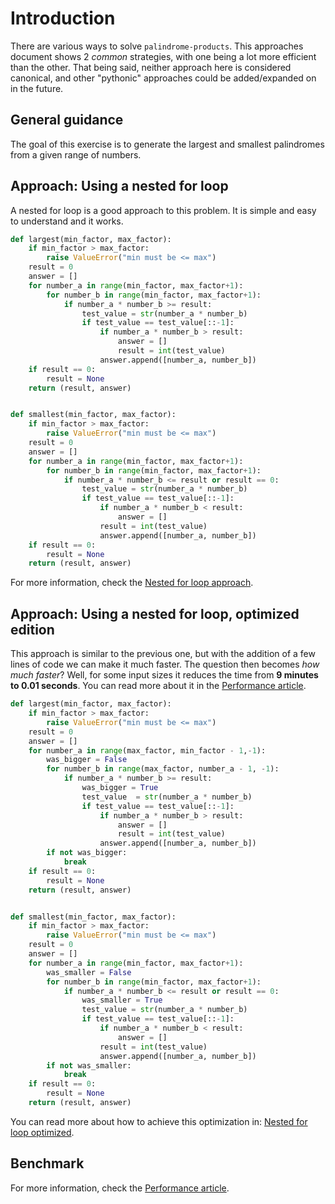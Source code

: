 # Introduction

There are various ways to solve `palindrome-products`.
This approaches document shows 2 _common_ strategies, with one being a lot more efficient than the other.
That being said, neither approach here is considered canonical, and other "pythonic" approaches could be added/expanded on in the future.

## General guidance

The goal of this exercise is to generate the largest and smallest palindromes from a given range of numbers.

## Approach: Using a nested for loop

A nested for loop is a good approach to this problem.
It is simple and easy to understand and it works.

```python
def largest(min_factor, max_factor):
    if min_factor > max_factor:
        raise ValueError("min must be <= max")
    result = 0
    answer = []
    for number_a in range(min_factor, max_factor+1):
        for number_b in range(min_factor, max_factor+1):
            if number_a * number_b >= result:
                test_value = str(number_a * number_b)
                if test_value == test_value[::-1]:
                    if number_a * number_b > result:
                        answer = []
                        result = int(test_value)
                    answer.append([number_a, number_b])
    if result == 0:
        result = None
    return (result, answer)


def smallest(min_factor, max_factor):
    if min_factor > max_factor:
        raise ValueError("min must be <= max")
    result = 0
    answer = []
    for number_a in range(min_factor, max_factor+1):
        for number_b in range(min_factor, max_factor+1):
            if number_a * number_b <= result or result == 0:
                test_value = str(number_a * number_b)
                if test_value == test_value[::-1]:
                    if number_a * number_b < result:
                        answer = []
                    result = int(test_value)
                    answer.append([number_a, number_b])
    if result == 0:
        result = None
    return (result, answer)
```

For more information, check the [Nested for loop approach][approach-nested-for-loop].

## Approach: Using a nested for loop, optimized edition

This approach is similar to the previous one, but with the addition of a few lines of code we can make it much faster.
The question then becomes _how much faster_?
Well, for some input sizes it reduces the time from **9 minutes to 0.01 seconds**.
You can read more about it in the [Performance article][article-performance].

```python
def largest(min_factor, max_factor):
    if min_factor > max_factor:
        raise ValueError("min must be <= max")
    result = 0
    answer = []
    for number_a in range(max_factor, min_factor - 1,-1):
        was_bigger = False
        for number_b in range(max_factor, number_a - 1, -1):
            if number_a * number_b >= result:
                was_bigger = True
                test_value  = str(number_a * number_b)
                if test_value == test_value[::-1]:
                    if number_a * number_b > result:
                        answer = []
                        result = int(test_value)
                    answer.append([number_a, number_b])
        if not was_bigger:
            break
    if result == 0:
        result = None
    return (result, answer)


def smallest(min_factor, max_factor):
    if min_factor > max_factor:
        raise ValueError("min must be <= max")
    result = 0
    answer = []
    for number_a in range(min_factor, max_factor+1):
        was_smaller = False
        for number_b in range(min_factor, max_factor+1):
            if number_a * number_b <= result or result == 0:
                was_smaller = True
                test_value = str(number_a * number_b)
                if test_value == test_value[::-1]:
                    if number_a * number_b < result:
                        answer = []
                    result = int(test_value)
                    answer.append([number_a, number_b])
        if not was_smaller:
            break
    if result == 0:
        result = None
    return (result, answer)
```

You can read more about how to achieve this optimization in: [Nested for loop optimized][approach-nested-for-loop-optimized].

## Benchmark

For more information, check the [Performance article][article-performance].

[approach-nested-for-loop]: https://exercism.org/tracks/python/exercises/palindrome-products/approaches/nested-for-loop
[approach-nested-for-loop-optimized]: https://exercism.org/tracks/python/exercises/palindrome-products/approaches/nested-for-loop-optimized
[article-performance]: https://exercism.org/tracks/python/exercises/palindrome-products/articles/performance
